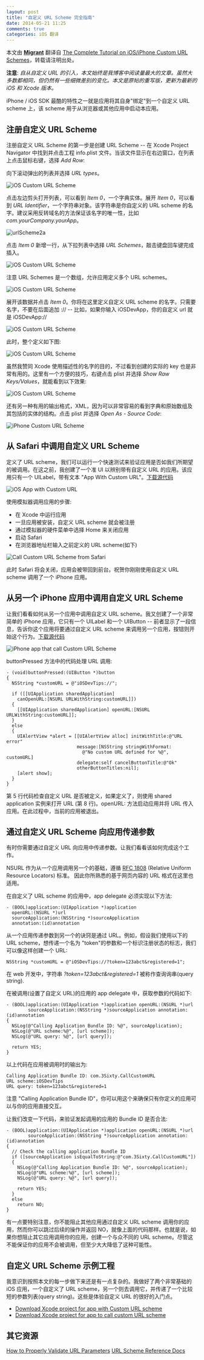 ```yaml
---
layout: post
title: "自定义 URL Scheme 完全指南"
date: 2014-05-21 11:25
comments: true
categories: iOS 翻译
---
```


本文由 [**Migrant**](http://objcio.com) 翻译自 [The Complete Tutorial on iOS/iPhone Custom URL Schemes](http://iosdevelopertips.com/cocoa/launching-your-own-application-via-a-custom-url-scheme.html)，转载请注明出处。
 
**注意**: *自从自定义 URL 的引入，本文始终是我博客中阅读量最大的文章。虽然大多数都相同，但仍然有一些细微差别的变化。本文是原帖的重写版，更新为最新的 iOS 和 Xcode 版本。*

iPhone / iOS SDK 最酷的特性之一就是应用将其自身"绑定"到一个自定义 URL scheme 上，该 scheme 用于从浏览器或其他应用中启动本应用。

## 注册自定义 URL Scheme

注册自定义 URL Scheme 的第一步是创建 URL Scheme -- 在 Xcode Project Navigator 中找到并点击工程 info.plist 文件。当该文件显示在右边窗口，在列表上点击鼠标右键，选择 *Add Row*:

向下滚动弹出的列表并选择 *URL types*。

![iOS Custom URL Scheme](/images/posts/2014-05-21-the-complete-tutorial-on-ios-slash-iphone-custom-url-schemes-01.gif)

点击左边剪头打开列表，可以看到 *Item 0*，一个字典实体。展开 *Item 0*，可以看到 *URL Identifier*，一个字符串对象。该字符串是你自定义的 URL scheme 的名字。建议采用反转域名的方法保证该名字的唯一性，比如 *com.yourCompany.yourApp*。

![urlScheme2a](/images/posts/2014-05-21-the-complete-tutorial-on-ios-slash-iphone-custom-url-schemes-02.gif)

点击 *Item 0* 新增一行，从下拉列表中选择 *URL Schemes*，敲击键盘回车键完成插入。

![iOS Custom URL Scheme](/images/posts/2014-05-21-the-complete-tutorial-on-ios-slash-iphone-custom-url-schemes-03.gif)

注意 URL Schemes 是一个数组，允许应用定义多个 URL schemes。

![iOS Custom URL Scheme](/images/posts/2014-05-21-the-complete-tutorial-on-ios-slash-iphone-custom-url-schemes-04.gif)

展开该数据并点击 *Item 0*。你将在这里定义自定义 URL scheme 的名字。只需要名字，不要在后面追加 :// -- 比如，如果你输入 iOSDevApp，你的自定义 url 就是 iOSDevApp://

![iOS Custom URL Scheme](/images/posts/2014-05-21-the-complete-tutorial-on-ios-slash-iphone-custom-url-schemes-05.gif)

此时，整个定义如下图:

![iOS Custom URL Scheme](/images/posts/2014-05-21-the-complete-tutorial-on-ios-slash-iphone-custom-url-schemes-06.gif)

虽然我赞同 Xcode 使用描述性的名字的目的，不过看到创建的实际的 key 也是非常有用的。这里有一个方便的技巧，右键点击 plist 并选择 *Show Raw Keys/Values*，就能看到以下效果:

![iOS Custom URL Scheme](/images/posts/2014-05-21-the-complete-tutorial-on-ios-slash-iphone-custom-url-schemes-07.png)

还有另一种有用的输出格式，XML，因为可以非常容易的看到字典和原始数组及其包括的实体的结构。点击 plist 并选择 *Open As - Source Code*:

![iPhone Custom URL Scheme](/images/posts/2014-05-21-the-complete-tutorial-on-ios-slash-iphone-custom-url-schemes-08.gif)

<!--more-->

## 从 Safari 中调用自定义 URL Scheme

定义了 URL scheme，我们可以运行一个快速测试来验证应用是否如我们所期望的被调用。在这之前，我创建了一个准 UI 以辨别带有自定义 URL 的应用。该应用只有一个 UILabel，带有文本 "App With Custom URL"。[下载源代码](http://iosdevelopertips.com/downloads/#customURLScheme)

![iOS App with Custom URL](/images/posts/2014-05-21-the-complete-tutorial-on-ios-slash-iphone-custom-url-schemes-09.png)

使用模拟器调用应用的步骤:

* 在 Xcode 中运行应用
* 一旦应用被安装，自定义 URL scheme 就会被注册
* 通过模拟器的硬件菜单中选择 Home 来关闭应用
* 启动 Safari
* 在浏览器地址栏输入之前定义的 URL scheme(如下)

![Call Custom URL Scheme from Safari](/images/posts/2014-05-21-the-complete-tutorial-on-ios-slash-iphone-custom-url-schemes-10.png)

此时 Safari 将会关闭，应用会被带回到前台。祝贺你刚刚使用自定义 URL scheme 调用了一个 iPhone 应用。

## 从另一个 iPhone 应用中调用自定义 URL Scheme

让我们看看如何从另一个应用中调用自定义 URL scheme。我又创建了一个非常简单的 iPhone 应用，它只有一个 UILabel 和一个 UIButton -- 前者显示了一段信息，告诉你这个应用将要通过自定义 URL scheme 来调用另一个应用，按钮则开始这个行为。[下载源代码](http://iosdevelopertips.com/downloads/#customURLScheme)

![iPhone app that call Custom URL Scheme](/images/posts/2014-05-21-the-complete-tutorial-on-ios-slash-iphone-custom-url-schemes-11.png)

buttonPressed 方法中的代码处理 URL 调用:

```objc
- (void)buttonPressed:(UIButton *)button
{
  NSString *customURL = @"iOSDevTips://";
 
  if ([[UIApplication sharedApplication] 
    canOpenURL:[NSURL URLWithString:customURL]])
  {
    [[UIApplication sharedApplication] openURL:[NSURL URLWithString:customURL]];
  }
  else
  {
    UIAlertView *alert = [[UIAlertView alloc] initWithTitle:@"URL error"
                          message:[NSString stringWithFormat:
                            @"No custom URL defined for %@", customURL]
                          delegate:self cancelButtonTitle:@"Ok" 
                          otherButtonTitles:nil];
    [alert show];
  }    
}
```

第 5 行代码检查自定义 URL 是否被定义，如果定义了，则使用 shared application 实例来打开 URL (第 8 行)。openURL: 方法启动应用并将 URL 传入应用。在此过程中，当前的应用被退出。

## 通过自定义 URL Scheme 向应用传递参数

有时你需要通过自定义 URL 向应用中传递参数。让我们看看该如何完成这个工作。

NSURL 作为从一个应用调用另一个的基础，遵循 [RFC 1808](https://tools.ietf.org/html/rfc1808) (Relative Uniform Resource Locators) 标准。 因此你所熟悉的基于网页内容的 URL 格式在这里也适用。

在自定义了 URL scheme 的应用中，app delegate 必须实现以下方法:

```objc
- (BOOL)application:(UIApplication *)application 
  openURL:(NSURL *)url 
  sourceApplication:(NSString *)sourceApplication 
  annotation:(id)annotation
```

从一个应用传递参数到另一个的诀窍是通过 URL。例如，假设我们使用以下的 URL scheme，想传递一个名为 "token"的参数和一个标识注册状态的标志，我们可以像这样创建一个 URL:

```objc
NSString *customURL = @"iOSDevTips://?token=123abct&registered=1";
```

在 web 开发中，字符串 *?token=123abct&registered=1* 被称作查询询串(query string).

在被调用(设置了自定义 URL)的应用的 app delegate 中，获取参数的代码如下:

```objc
- (BOOL)application:(UIApplication *)application openURL:(NSURL *)url
        sourceApplication:(NSString *)sourceApplication annotation:(id)annotation
{
  NSLog(@"Calling Application Bundle ID: %@", sourceApplication);
  NSLog(@"URL scheme:%@", [url scheme]);
  NSLog(@"URL query: %@", [url query]);
 
  return YES;
}
```

以上代码在应用被调用时的输出为:


```
Calling Application Bundle ID: com.3Sixty.CallCustomURL
URL scheme:iOSDevTips
URL query: token=123abct&registered=1
```

注意 "Calling Application Bundle ID"，你可以用这个来确保只有你定义的应用可以与你的应用直接交互。

让我们改变一下代码，来验证发起调用的应用的 Bundle ID 是否合法:

```objc
- (BOOL)application:(UIApplication *)application openURL:(NSURL *)url
        sourceApplication:(NSString *)sourceApplication annotation:(id)annotation
{
  // Check the calling application Bundle ID
  if ([sourceApplication isEqualToString:@"com.3Sixty.CallCustomURL"])
  {
    NSLog(@"Calling Application Bundle ID: %@", sourceApplication);
    NSLog(@"URL scheme:%@", [url scheme]);
    NSLog(@"URL query: %@", [url query]);
 
    return YES;
  }
  else
    return NO;
}
```

有一点要特别注意，你不能阻止其他应用通过自定义 URL scheme 调用你的应用，然而你可以跳过后续的操作并返回 NO，就像上面的代码那样。也就是说，如果你想阻止其它应用调用你的应用，创建一个与众不同的 URL scheme。尽管这不能保证你的应用不会被调用，但至少大大降低了这种可能性。

## 自定义 URL Scheme 示例工程

我意识到按照本文的每一步做下来还是有一点复杂的。我做好了两个非常基础的 iOS 应用，一个自定义了 URL scheme，另一个则去调用它，并传递了一个比较短的参数列表(query string)。这些是体验自定义 URL 的很好的入门点。

* [Download Xcode project for app with Custom URL scheme](http://iosdevelopertips.com/downloads/#customURLScheme)
* [Download Xcode project for app to call custom URL scheme](http://iosdevelopertips.com/downloads/#customURLScheme)

## 其它资源

[How to Properly Validate URL Parameters](https://developer.apple.com/library/ios/documentation/Security/Conceptual/SecureCodingGuide/Articles/ValidatingInput.html#//apple_ref/doc/uid/TP40007246)
[URL Scheme Reference Docs](https://developer.apple.com/library/ios/featuredarticles/iPhoneURLScheme_Reference/Introduction/Introduction.html#//apple_ref/doc/uid/TP40007899)